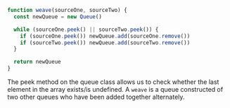 ```js
function weave(sourceOne, sourceTwo) {
  const newQueue = new Queue()

  while (sourceOne.peek() || sourceTwo.peek()) {
    if (sourceOne.peek()) newQueue.add(sourceOne.remove())
    if (sourceTwo.peek()) newQueue.add(sourceTwo.remove())
  }

  return newQueue
}
```

The peek method on the queue class allows us to check whether the last element in the array exists/is undefined. A `weave` is a queue constructed of two other queues who have been added together alternately.
